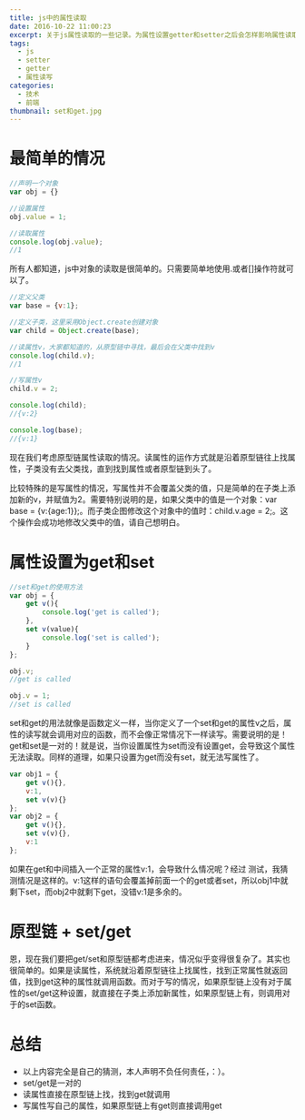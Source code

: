 ```yaml
---
title: js中的属性读取
date: 2016-10-22 11:00:23
excerpt: 关于js属性读取的一些记录。为属性设置getter和setter之后会怎样影响属性读取的工作方式呢？原型链上的属性读取又是怎样的呢？
tags:
  - js
  - setter
  - getter
  - 属性读写
categories:
  - 技术
  - 前端
thumbnail: set和get.jpg
---
```

# 最简单的情况

```javascript
//声明一个对象
var obj = {}

//设置属性
obj.value = 1;

//读取属性
console.log(obj.value);
//1
```

所有人都知道，js中对象的读取是很简单的。只需要简单地使用.或者[]操作符就可以了。

```javascript
//定义父类
var base = {v:1};

//定义子类，这里采用Object.create创建对象
var child = Object.create(base);

//读属性v，大家都知道的，从原型链中寻找，最后会在父类中找到v
console.log(child.v);
//1

//写属性v
child.v = 2;

console.log(child);
//{v:2}

console.log(base);
//{v:1}
```

现在我们考虑原型链属性读取的情况。读属性的运作方式就是沿着原型链往上找属性，子类没有去父类找，直到找到属性或者原型链到头了。

比较特殊的是写属性的情况，写属性并不会覆盖父类的值，只是简单的在子类上添加新的v，并赋值为2。需要特别说明的是，如果父类中的值是一个对象：var base = {v:{age:1}};。而子类企图修改这个对象中的值时：child.v.age = 2;。这个操作会成功地修改父类中的值，请自己想明白。

# 属性设置为get和set

```javascript
//set和get的使用方法
var obj = {
    get v(){
        console.log('get is called');
    },
    set v(value){
        console.log('set is called');
    }
};

obj.v;
//get is called

obj.v = 1;
//set is called
```

set和get的用法就像是函数定义一样，当你定义了一个set和get的属性v之后，属性的读写就会调用对应的函数，而不会像正常情况下一样读写。需要说明的是！get和set是一对的！就是说，当你设置属性为set而没有设置get，会导致这个属性无法读取。同样的道理，如果只设置为get而没有set，就无法写属性了。

```javascript
var obj1 = {
    get v(){},
    v:1,
    set v(v){}
};
var obj2 = {
    get v(){},
    set v(v){},
    v:1
};
```

如果在get和中间插入一个正常的属性v:1，会导致什么情况呢？经过
测试，我猜测情况是这样的。v:1这样的语句会覆盖掉前面一个的get或者set，所以obj1中就剩下set，而obj2中就剩下get，没错v:1是多余的。

# 原型链 + set/get

恩，现在我们要把get/set和原型链都考虑进来，情况似乎变得很复杂了。其实也很简单的。如果是读属性，系统就沿着原型链往上找属性，找到正常属性就返回值，找到get这种的属性就调用函数。而对于写的情况，如果原型链上没有对于属性的set/get这种设置，就直接在子类上添加新属性，如果原型链上有，则调用对于的set函数。

# 总结

* 以上内容完全是自己的猜测，本人声明不负任何责任，：）。
* set/get是一对的
* 读属性直接在原型链上找，找到get就调用
* 写属性写自己的属性，如果原型链上有get则直接调用get
